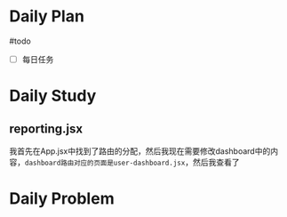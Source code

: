 # Daily Plan
#todo
- [ ] 每日任务
# Daily Study
## reporting.jsx

我首先在App.jsx中找到了路由的分配，然后我现在需要修改dashboard中的内容，`dashboard路由对应的页面是user-dashboard.jsx`，然后我查看了
# Daily Problem